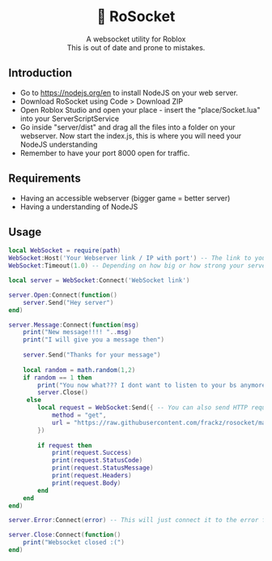 <h1 align="center">🔌 RoSocket</h1>
<div align="center">A websocket utility for Roblox</div>
<div align="center">This is out of date and prone to mistakes.</div>

## Introduction

- Go to https://nodejs.org/en to install NodeJS on your web server.
- Download RoSocket using Code > Download ZIP
- Open Roblox Studio and open your place - insert the "place/Socket.lua" into your ServerScriptService
- Go inside "server/dist" and drag all the files into a folder on your webserver. Now start the index.js, this is where you will need your NodeJS understanding
- Remember to have your port 8000 open for traffic.

## Requirements
- Having an accessible webserver (bigger game = better server)
- Having a understanding of NodeJS

## Usage
```lua
local WebSocket = require(path)
WebSocket:Host('Your Webserver link / IP with port') -- The link to your webserver
WebSocket:Timeout(1.0) -- Depending on how big or how strong your server is

local server = WebSocket:Connect('WebSocket link')

server.Open:Connect(function()
    server.Send("Hey server")
end)

server.Message:Connect(function(msg)
    print("New message!!!! "..msg)
    print("I will give you a message then")
    
    server.Send("Thanks for your message")
    
    local random = math.random(1,2)
    if random == 1 then
        print("You now what??? I dont want to listen to your bs anymore")
        server.Close()
     else
        local request = WebSocket:Send({ -- You can also send HTTP requests through your webserver, which can act as a proxy. Its using axios
            method = "get",
            url = "https://raw.githubusercontent.com/frackz/rosocket/main/README.md?token=GHSAT0AAAAAACBMYPQUWYS6XWCYILU5CFNYZB6JWGA"
        })
        
        if request then
            print(request.Success)
            print(request.StatusCode)
            print(request.StatusMessage)
            print(request.Headers)
            print(request.Body)
        end
    end
end)

server.Error:Connect(error) -- This will just connect it to the error function, which will display in the output

server.Close:Connect(function()
    print("Websocket closed :(")
end)

```
